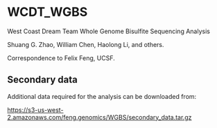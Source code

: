# WCDT_WGBS
West Coast Dream Team Whole Genome Bisulfite Sequencing Analysis

Shuang G. Zhao, William Chen, Haolong Li, and others.

Correspondence to Felix Feng, UCSF.

## Secondary data

Additional data required for the analysis can be downloaded from:

https://s3-us-west-2.amazonaws.com/feng.genomics/WGBS/secondary_data.tar.gz


